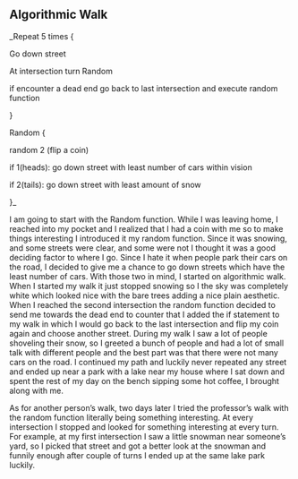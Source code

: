## Algorithmic Walk

_Repeat 5 times {

 Go down street
 
 At intersection turn Random
 
if encounter a dead end go back to last intersection and execute random function

}

Random {

 random 2 (flip a coin)
 
 if 1(heads): go down street with least number of cars within vision
 
 if 2(tails): go down street with least amount of snow
 
}_

I am going to start with the Random function. While I was leaving home, I reached into my pocket and I realized that I had a coin with me so to make things interesting I introduced it my random function. Since it was snowing, and some streets were clear, and some were not I thought it was a good deciding factor to where I go. Since I hate it when people park their cars on the road, I decided to give me a chance to go down streets which have the least number of cars. With those two in mind, I started on algorithmic walk.
When I started my walk it just stopped snowing so I the sky was completely white which looked nice with the bare trees adding a nice plain aesthetic. When I reached the second intersection the random function decided to send me towards the dead end to counter that I added the if statement to my walk in which I would go back to the last intersection and flip my coin again and choose another street.
During my walk I saw a lot of people shoveling their snow, so I greeted a bunch of people and had a lot of small talk with different people and the best part was that there were not many cars on the road. I continued my path and luckily never repeated any street and ended up near a park with a lake near my house where I sat down and spent the rest of my day on the bench sipping some hot coffee, I brought along with me.

As for another person’s walk, two days later I tried the professor’s walk with the random function literally being something interesting. At every intersection I stopped and looked for something interesting at every turn. For example, at my first intersection I saw a little snowman near someone’s yard, so I picked that street and got a better look at the snowman and funnily enough after couple of turns I ended up at the same lake park luckily.
